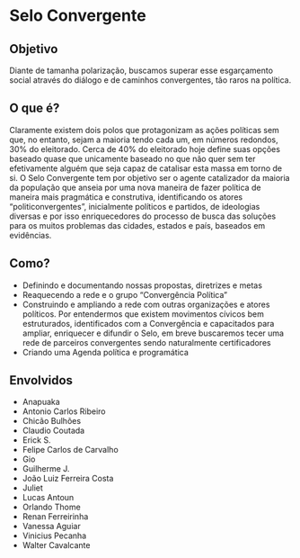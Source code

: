 # Selo Convergente

## Objetivo

Diante de tamanha polarização, buscamos superar esse esgarçamento social através do diálogo e de caminhos convergentes, tão raros na política.

## O que é?

Claramente existem dois polos que protagonizam as ações políticas sem que, no entanto, sejam a maioria tendo cada um, em números redondos, 30% do eleitorado. Cerca de 40% do eleitorado hoje define suas opções baseado quase que unicamente baseado no que não quer sem ter efetivamente alguém que seja capaz de catalisar esta massa em torno de si.
O Selo Convergente tem por objetivo ser o agente catalizador da maioria da população que anseia por uma nova maneira de fazer política de maneira mais pragmática e construtiva, identificando os atores “politiconvergentes”, inicialmente políticos e partidos, de ideologias diversas e por isso enriquecedores do processo de busca das soluções para os muitos problemas das cidades, estados e país, baseados em evidências.

## Como?

- Definindo e documentando nossas propostas, diretrizes e metas
- Reaquecendo a rede e o grupo “Convergência Política”
- Construindo e ampliando a rede com outras organizações e atores políticos. Por entendermos que existem movimentos cívicos bem estruturados, identificados com a Convergência e capacitados para ampliar, enriquecer e difundir o Selo, em breve buscaremos tecer uma rede de parceiros convergentes sendo naturalmente certificadores
- Criando uma Agenda política e programática

## Envolvidos

- Anapuaka 
- Antonio Carlos Ribeiro
- Chicão Bulhões 
- Claudio Coutada 
- Erick S. 
- Felipe Carlos de Carvalho 
- Gio 
- Guilherme J.
- João Luiz Ferreira Costa  
- Juliet 
- Lucas Antoun 
- Orlando Thome 
- Renan Ferreirinha 
- Vanessa Aguiar 
- Vinicius Pecanha 
- Walter Cavalcante 
